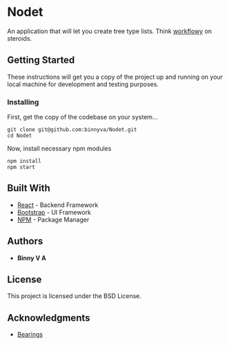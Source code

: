 # Nodet

An application that will let you create tree type lists. Think [workflowy](https://workflowy.com/) on steroids.

## Getting Started

These instructions will get you a copy of the project up and running on your local machine for development and testing purposes.

### Installing

First, get the copy of the codebase on your system...

```
git clone git@github.com:binnyva/Nodet.git
cd Nodet
```

Now, install necessary npm modules

```
npm install
npm start
```

## Built With

* [React](https://reactjs.org/) - Backend Framework
* [Bootstrap](https://getbootstrap.com/) - UI Framework
* [NPM](https://www.npmjs.com/) - Package Manager

## Authors

* **Binny V A**

## License

This project is licensed under the BSD License.

## Acknowledgments

* [Bearings](https://github.com/theicfire/bearings)


